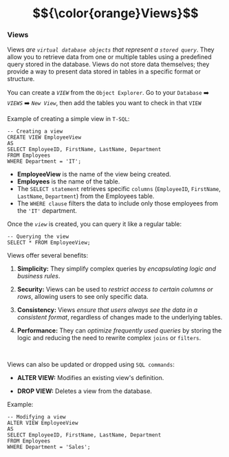 # $${\color{orange}Views}$$

### Views

Views *are `virtual database objects` that represent a `stored query`*. They allow you to retrieve data from one or multiple tables using a predefined query stored in the database. Views do not store data themselves; they provide a way to present data stored in tables in a specific format or structure.

You can create a *`VIEW`* from the `Object Explorer`. Go to your `Database` ➡️ *`VIEWS`* ➡️ *`New View`*, then add the tables you want to check in that `VIEW`

Example of creating a simple view in `T-SQL`:

    -- Creating a view
    CREATE VIEW EmployeeView
    AS
    SELECT EmployeeID, FirstName, LastName, Department
    FROM Employees
    WHERE Department = 'IT';

- **EmployeeView** is the name of the view being created.
- **Employees** is the name of the table.
- The `SELECT statement` retrieves specific `columns` (`EmployeeID`, `FirstName`, `LastName`, `Department`) from the Employees table.
- The `WHERE clause` filters the data to include only those employees from the `'IT'` department.

Once the *`view`* is created, you can query it like a regular table:

    -- Querying the view
    SELECT * FROM EmployeeView;

Views offer several benefits:

1. **Simplicity:** They simplify complex queries by *encapsulating logic and business rules*.

2. **Security:** Views can be used to *restrict access to certain columns or rows*, allowing users to see only specific data.

3. **Consistency:** Views *ensure that users always see the data in a consistent format*, regardless of changes made to the underlying tables.

4. **Performance:** They can *optimize frequently used queries* by storing the logic and reducing the need to rewrite complex `joins` or `filters`.

<br>

Views can also be updated or dropped using `SQL commands`:

- **ALTER VIEW:** Modifies an existing view's definition.

- **DROP VIEW:** Deletes a view from the database.

Example: 

    -- Modifying a view
    ALTER VIEW EmployeeView
    AS
    SELECT EmployeeID, FirstName, LastName, Department
    FROM Employees
    WHERE Department = 'Sales';
